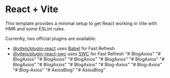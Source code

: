 # React + Vite

This template provides a minimal setup to get React working in Vite with HMR and some ESLint rules.

Currently, two official plugins are available:

- [@vitejs/plugin-react](https://github.com/vitejs/vite-plugin-react/blob/main/packages/plugin-react/README.md) uses [Babel](https://babeljs.io/) for Fast Refresh
- [@vitejs/plugin-react-swc](https://github.com/vitejs/vite-plugin-react-swc) uses [SWC](https://swc.rs/) for Fast Refresh
"# BlogAxios" 
"# BlogAxios" 
"# BlogAxios" 
"# BlogAxios" 
"# BlogAxios" 
"# BlogAxios" 
"# BlogAxios" 
"# BlogAxios" 
"# BlogAxios" 
"# Blog-Axios" 
"# Blog-Axios" 
"# Blog-Axios" 
"# AxiosBlog" 
"# AxiosBlog" 
